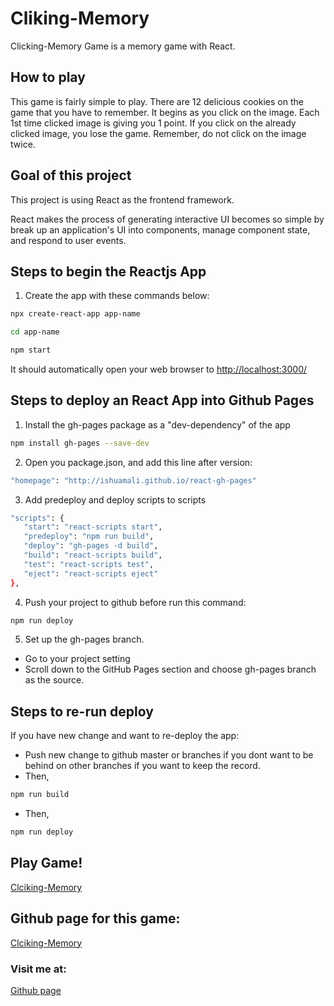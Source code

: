 # Cliking-Memory
Clicking-Memory Game is a memory game with React. 

## How to play

This game is fairly simple to play. There are 12 delicious cookies on the game that you have to remember. It begins as you click on the image. Each 1st time clicked image is giving you 1 point. If you click on the already clicked image, you lose the game. Remember, do not click on the image twice.

## Goal of this project

This project is using React as the frontend framework.

React makes the process of generating interactive UI becomes so simple by break up an application's UI into components, manage component state, and respond to user events.  


## Steps to begin the Reactjs App
1. Create the app with these commands below:

```bash
npx create-react-app app-name

cd app-name

npm start
```
It should automatically open your web browser to [http://localhost:3000/]( http://localhost:3000/) 

## Steps to deploy an React App into Github Pages
1. Install the gh-pages package as a "dev-dependency" of the app
```bash
npm install gh-pages --save-dev
```
2. Open you package.json, and add this line after version:

```bash
"homepage": "http://ishuamali.github.io/react-gh-pages"
```
3. Add predeploy and deploy scripts to scripts

```bash
"scripts": {    
   "start": "react-scripts start",
   "predeploy": "npm run build",
   "deploy": "gh-pages -d build",
   "build": "react-scripts build",
   "test": "react-scripts test",
   "eject": "react-scripts eject"
},
```
4. Push your project to github before run this command:

```bash
npm run deploy
```
5. Set up the gh-pages branch.

- Go to your project setting
- Scroll down to the GitHub Pages section and choose gh-pages branch as the source.

## Steps to re-run deploy

If you have new change and want to re-deploy the app:
- Push new change to github master or branches if you dont want to be behind on other branches if you want to keep the record.
- Then,
```bash
npm run build
```
- Then, 
```bash
npm run deploy
```
## Play Game!
[Clciking-Memory](https://thuynguyen-nht.github.io/clicking-memory/)

## Github page for this game:
[Clciking-Memory](https://github.com/thuynguyen-nht/clicking-memory)

### Visit me at:
[Github page](https://github.com/thuynguyen-nht)